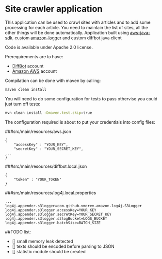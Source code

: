 Site crawler application
=======

This application can be used to crawl sites with articles and to add some processing for each article. 
You need to maintain the list of sites, all the other things will be done automatically.
Application built using [aws-java-sdk](http://aws.amazon.com/sdkforjava/), custom [amazon-logger](https://github.com/vmorev/amazon-logger) and custom diffbot java client

Code is available under Apache 2.0 license.

Prerequirements are to have:
- [DiffBot](http://www.diffbot.com/) account
- [Amazon AWS](http://aws.amazon.com) account


Compilation can be done with maven by calling:
```bash
maven clean install
```

You will need to do some configuration for tests to pass othervise you could just turn off tests:
```bash
mvn clean install -Dmaven.test.skip=true
```

The configuration required is about to put your credentials into config files:

###src/main/resources/aws.json
```
{
    "accessKey" : "YOUR_KEY",
    "secretKey" : "YOUR_SECRET_KEY",
...
}
```
###src/main/resources/diffbot.local.json
```
{
    "token" : "YOUR_TOKEN"
}
```
###src/main/resources/log4j.local.properties
```
...
log4j.appender.s3logger=com.github.vmorev.amazon.log4j.S3Logger
log4j.appender.s3logger.accessKey=YOUR_KEY
log4j.appender.s3logger.secretKey=YOUR_SECRET_KEY
log4j.appender.s3logger.s3logBucket=LOGS_BUCKET
log4j.appender.s3logger.batchSize=BATCH_SIZE
```

##TODO list:
- [] small memory leak detected
- [] texts should be encoded before parsing to JSON
- [] statistic module should be created
